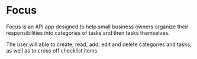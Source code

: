 # Focus

Focus is an API app designed to help small business owners organize their responsibilities into categories of tasks and then tasks 
themselves.

The user will able to create, read, add, edit and delete categories and tasks, as well as to cross off checklist items. 
  
